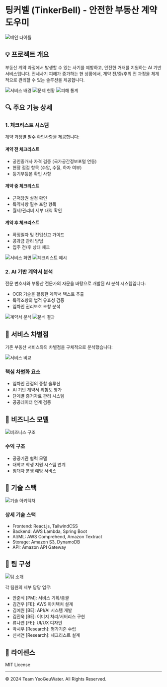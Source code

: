 # 팅커벨 (TinkerBell) - 안전한 부동산 계약 도우미

![메인 타이틀](./image/여그워떠1.png)

## 💡 프로젝트 개요

부동산 계약 과정에서 발생할 수 있는 사기를 예방하고, 안전한 거래를 지원하는 AI 기반 서비스입니다. 전세사기 피해가 증가하는 현 상황에서, 계약 전/중/후의 전 과정을 체계적으로 관리할 수 있는 솔루션을 제공합니다.

![서비스 배경](./image/여그워떠2.png)
![문제 현황](./image/여그워떠3.png)
![피해 통계](./image/여그워떠4.png)

## 🔍 주요 기능 상세

### 1. 체크리스트 시스템
계약 과정별 필수 확인사항을 제공합니다:

#### 계약 전 체크리스트
- 공인중개사 자격 검증 (국가공간정보포털 연동)
- 현장 점검 항목 (수압, 수질, 하자 여부)
- 등기부등본 확인 사항

#### 계약 중 체크리스트
- 근저당권 설정 확인
- 특약사항 필수 포함 항목
- 월세/관리비 세부 내역 확인

#### 계약 후 체크리스트
- 확정일자 및 전입신고 가이드
- 공과금 관리 방법
- 입주 전/후 상태 체크

![서비스 화면](./image/여그워떠7.png)
![체크리스트 예시](./image/여그워떠8.png)

### 2. AI 기반 계약서 분석
전문 변호사와 부동산 전문가의 자문을 바탕으로 개발된 AI 분석 시스템입니다:

- OCR 기술을 활용한 계약서 텍스트 추출
- 특약조항의 법적 유효성 검증
- 임차인 권리보호 조항 분석

![계약서 분석](./image/여그워떠9.png)
![분석 결과](./image/여그워떠10.png)

## 🌟 서비스 차별점

기존 부동산 서비스와의 차별점을 구체적으로 분석했습니다:

![서비스 비교](./image/여그워떠11.png)

### 핵심 차별화 요소
- 임차인 관점의 종합 솔루션
- AI 기반 계약서 위험도 평가
- 단계별 증거자료 관리 시스템
- 공공데이터 연계 검증

## 📱 비즈니스 모델

![비즈니스 구조](./image/여그워떠12.png)

### 수익 구조
- 공공기관 협력 모델
- 대학교 학생 지원 시스템 연계
- 임대차 분쟁 예방 서비스

## 🔧 기술 스택

![기술 아키텍처](./image/여그워떠13.png)

### 상세 기술 스택
- Frontend: React.js, TailwindCSS
- Backend: AWS Lambda, Spring Boot
- AI/ML: AWS Comprehend, Amazon Textract
- Storage: Amazon S3, DynamoDB
- API: Amazon API Gateway

## 👥 팀 구성

![팀 소개](./image/여그워떠14.png)

각 팀원의 세부 담당 업무:
- 안준식 [PM]: 서비스 기획/총괄
- 김건우 [FE]: AWS 아키텍처 설계
- 김예원 [BE]: API/AI 시스템 개발
- 김진욱 [BE]: 이미지 처리/서버리스 구현
- 류나연 [FE]: UI/UX 디자인
- 박시우 [Research]: 평가기준 수립
- 신서연 [Research]: 체크리스트 설계

## 📝 라이센스
MIT License

---
© 2024 Team YeoGeuWater. All Rights Reserved.
